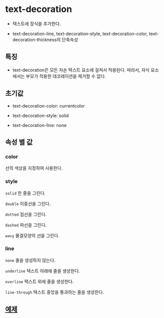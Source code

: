 # text-decoration

- 텍스트에 장식을 추가한다.

- text-decoration-line, text-decoration-style, text-decoration-color, text-decoration-thickness의 단축속성

## 특징

- text-decoration은 모든 자손 텍스트 요소에 걸쳐서 적용된다. 따라서, 자식 요소에서는 부모가 적용한 데코레이션을 제거할 수 없다.

## 초기값

- text-decoration-color: currentcolor

- text-decoration-style: solid

- text-decoration-line: none

## 속성 별 값

### color

선의 색상을 지정하여 사용한다.

### style

`solid` 한 줄을 그린다.

`double` 이중선을 그린다.

`dotted` 점선을 그린다.

`dashed` 파선을 그린다.

`wavy` 물결모양의 선을 그린다.

### line

`none` 줄을 생성하지 않는다.

`underline` 텍스트 아래에 줄을 생성한다.

`overline` 택스트 위에 줄을 생성한다.

`line-through` 텍스트 중앙을 통과하는 줄을 생성한다.

## [예제](https://codepen.io/lbdasdbt-the-selector/pen/poYGaeL)

